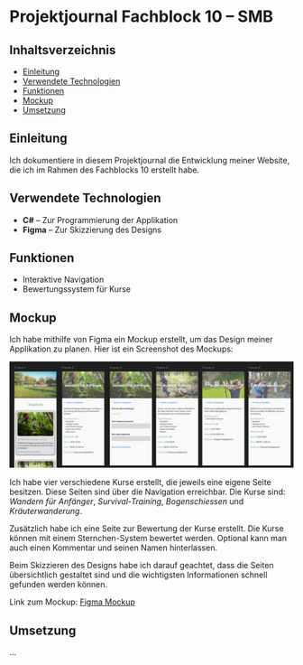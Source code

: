 # Projektjournal Fachblock 10 – SMB

## Inhaltsverzeichnis  
- [Einleitung](#einleitung)  
- [Verwendete Technologien](#verwendete-technologien)  
- [Funktionen](#funktionen)  
- [Mockup](#mockup)  
- [Umsetzung](#umsetzung)

## Einleitung  
Ich dokumentiere in diesem Projektjournal die Entwicklung meiner Website, die ich im Rahmen des Fachblocks 10 erstellt habe.

## Verwendete Technologien  
- **C#** – Zur Programmierung der Applikation  
- **Figma** – Zur Skizzierung des Designs

## Funktionen  
- Interaktive Navigation  
- Bewertungssystem für Kurse

## Mockup  
Ich habe mithilfe von Figma ein Mockup erstellt, um das Design meiner Applikation zu planen. Hier ist ein Screenshot des Mockups:

![Mockup der Applikation](mockup.PNG)

Ich habe vier verschiedene Kurse erstellt, die jeweils eine eigene Seite besitzen. Diese Seiten sind über die Navigation erreichbar. Die Kurse sind: *Wandern für Anfänger*, *Survival-Training*, *Bogenschiessen* und *Kräuterwanderung*.

Zusätzlich habe ich eine Seite zur Bewertung der Kurse erstellt. Die Kurse können mit einem Sternchen-System bewertet werden. Optional kann man auch einen Kommentar und seinen Namen hinterlassen.

Beim Skizzieren des Designs habe ich darauf geachtet, dass die Seiten übersichtlich gestaltet sind und die wichtigsten Informationen schnell gefunden werden können.

Link zum Mockup: [Figma Mockup](https://www.figma.com/proto/xDM8tOmfVx6oGUaGwT0ljC/MoodTracker_Mockup?node-id=4-112&p=f&t=BgtEZogCLrswh6zW-1&scaling=scale-down&content-scaling=fixed&page-id=0%3A1)

## Umsetzung  
...
